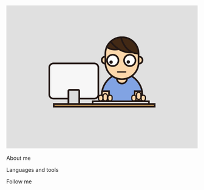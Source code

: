 ![Header](https://github.com/Sergey-web-lab/Sergey-web-lab/blob/main/assets/main_img.gif)

About me

Languages and tools

Follow me